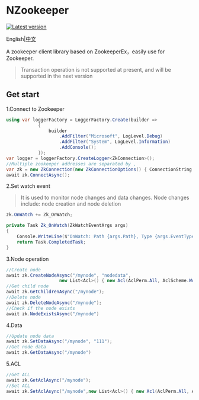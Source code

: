 # NZookeeper
[![Latest version](https://img.shields.io/nuget/v/CanalSharp.svg)](https://www.nuget.org/packages/CanalSharp/) 

English|[中文](README_zh-CN.md)

A zookeeper client library based on ZookeeperEx，easily use for Zookeeper.

> Transaction operation is not supported at present, and will be supported in the next version

## Get start

1.Connect to Zookeeper

````csharp
using var loggerFactory = LoggerFactory.Create(builder =>
            {
                builder
                    .AddFilter("Microsoft", LogLevel.Debug)
                    .AddFilter("System", LogLevel.Information)
                    .AddConsole();
            });
var logger = loggerFactory.CreateLogger<ZkConnection>();
//Multiple zookeeper addresses are separated by ,
var zk = new ZkConnection(new ZkConnectionOptions() { ConnectionString = "localhost:2181", SessionTimeout = 5000 }, logger);
await zk.ConnectAsync();
````

2.Set watch event

> It is used to monitor node changes and data changes. Node changes include: node creation and node deletion

````csharp
zk.OnWatch += Zk_OnWatch;

private Task Zk_OnWatch(ZkWatchEventArgs args)
{
    Console.WriteLine($"OnWatch: Path {args.Path}, Type {args.EventType}, State {args.State}");
    return Task.CompletedTask;
}
````

3.Node operation

````csharp
//Create node
await zk.CreateNodeAsync("/mynode", "nodedata",
                    new List<Acl>() { new Acl(AclPerm.All, AclScheme.World, AclId.World()) }, NodeType.Ephemeral);
//Get child node
await zk.GetChildrenAsync("/mynode");
//Delete node
await zk.DeleteNodeAsync("/mynode");
//Check if the node exists
await zk.NodeExistsAsync("/mynode")
````

4.Data

````csharp
//Update node data
await zk.SetDataAsync("/mynode", "111");
//Get node data
await zk.GetDataAsync("/mynode")
````

5.ACL

````csharp
//Get ACL
await zk.GetAclAsync("/mynode");
//Set ACL
await zk.SetAclAsync("/mynode",new List<Acl>() { new Acl(AclPerm.All, AclScheme.World, AclId.World()) })
````

